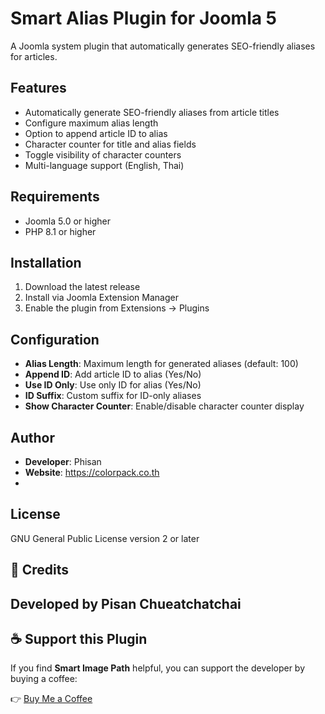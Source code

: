 # Smart Alias Plugin for Joomla 5

A Joomla system plugin that automatically generates SEO-friendly aliases for articles.

## Features

- Automatically generate SEO-friendly aliases from article titles
- Configure maximum alias length
- Option to append article ID to alias
- Character counter for title and alias fields
- Toggle visibility of character counters
- Multi-language support (English, Thai)

## Requirements

- Joomla 5.0 or higher
- PHP 8.1 or higher

## Installation

1. Download the latest release
2. Install via Joomla Extension Manager
3. Enable the plugin from Extensions → Plugins

## Configuration

- **Alias Length**: Maximum length for generated aliases (default: 100)
- **Append ID**: Add article ID to alias (Yes/No)
- **Use ID Only**: Use only ID for alias (Yes/No)
- **ID Suffix**: Custom suffix for ID-only aliases
- **Show Character Counter**: Enable/disable character counter display

## Author

- **Developer**: Phisan
- **Website**: https://colorpack.co.th
- 
## License

GNU General Public License version 2 or later

## 🙏 Credits
Developed by Pisan Chueatchatchai 
---

## ☕ Support this Plugin

If you find **Smart Image Path** helpful, you can support the developer by buying a coffee:

👉 [Buy Me a Coffee](https://buymeacoffee.com/cheuachatchai)
